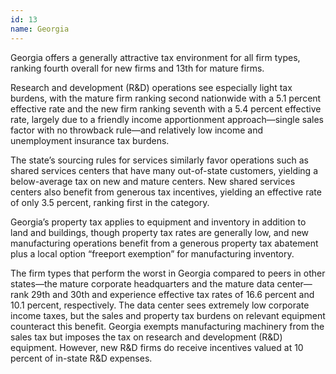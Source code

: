 ```yaml
---
id: 13 
name: Georgia
---
```


Georgia offers a generally attractive tax environment for all firm types, ranking fourth overall for new firms and 13th for mature firms.

Research and development (R&D) operations see especially light tax burdens, with the mature firm ranking second nationwide with a 5.1 percent effective rate and the new firm ranking seventh with a 5.4 percent effective rate, largely due to a friendly income apportionment approach—single sales factor with no throwback rule—and relatively low income and unemployment insurance tax burdens.

The state’s sourcing rules for services similarly favor operations such as shared services centers that have many out-of-state customers, yielding a below-average tax on new and mature centers. New shared services centers also benefit from generous tax incentives, yielding an effective rate of only 3.5 percent, ranking first in the category.

Georgia’s property tax applies to equipment and inventory in addition to land and buildings, though property tax rates are generally low, and new manufacturing operations benefit from a generous property tax abatement plus a local option “freeport exemption” for manufacturing inventory.

The firm types that perform the worst in Georgia compared to peers in other states—the mature corporate headquarters and the mature data center—rank 29th and 30th and experience effective tax rates of 16.6 percent and 10.1 percent, respectively. The data center sees extremely low corporate income taxes, but the sales and property tax burdens on relevant equipment counteract this benefit. Georgia exempts manufacturing machinery from the sales tax but imposes the tax on research and development (R&D) equipment. However, new R&D firms do receive incentives valued at 10 percent of in-state R&D expenses.